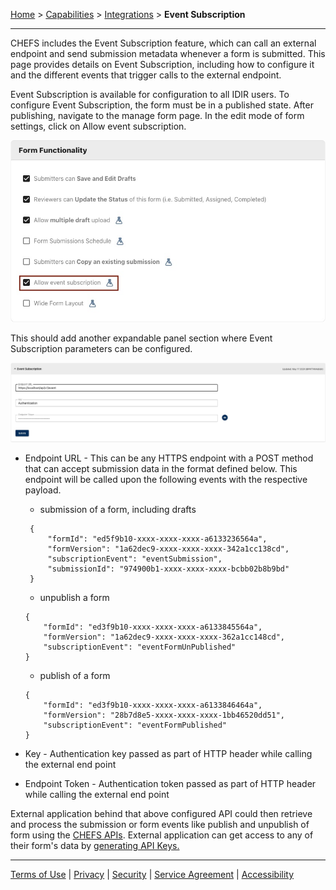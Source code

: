 [Home](index) > [Capabilities](Capabilities) > [Integrations](Integrations) > **Event Subscription** 
***  

CHEFS includes the Event Subscription feature, which can call an external endpoint and send submission metadata whenever a form is submitted. This page provides details on Event Subscription, including how to configure it and the different events that trigger calls to the external endpoint.

Event Subscription is available for configuration to all IDIR users. To configure Event Subscription, the form must be in a published state. After publishing, navigate to the manage form page. In the edit mode of form settings, click on Allow event subscription.

![enable-event-subscription](images/enable-event-subscription.jpg)

This should add another expandable panel section where Event Subscription parameters can be configured.

![configure-event-subscription](images/configure-event-subscription.jpg)

* Endpoint URL - This can be any HTTPS endpoint with a POST method that can accept submission data in the format defined below. This endpoint will be called upon the following events with the respective payload.

    * submission of a form, including drafts
   
   ```  
    {
        "formId": "ed5f9b10-xxxx-xxxx-xxxx-a6133236564a",
        "formVersion": "1a62dec9-xxxx-xxxx-xxxx-342a1cc138cd",
        "subscriptionEvent": "eventSubmission",
        "submissionId": "974900b1-xxxx-xxxx-xxxx-bcbb02b8b9bd"
    }
    ```

    * unpublish a form

    ```
    {
        "formId": "ed3f9b10-xxxx-xxxx-xxxx-a6133845564a",
        "formVersion": "1a62dec9-xxxx-xxxx-xxxx-362a1cc148cd",
        "subscriptionEvent": "eventFormUnPublished"
    }
    ```
    * publish of a form
    ```
    {
        "formId": "ed3f9b10-xxxx-xxxx-xxxx-a6133846464a",
        "formVersion": "28b7d8e5-xxxx-xxxx-xxxx-1bb46520dd51",
        "subscriptionEvent": "eventFormPublished"
    }
    ```
* Key - Authentication key passed as part of HTTP header while calling the external end point
* Endpoint Token - Authentication token passed as part of HTTP header while calling the external end point

External application behind that above configured API could then retrieve and process the submission or form events like publish and unpublish of form using the [CHEFS APIs](https://submit.digital.gov.bc.ca/app/api/v1/docs). External application can get access to any of their form's data by [generating API Keys.](https://developer.gov.bc.ca/docs/default/component/chefs-techdocs/Capabilities/Data-Management/Generating-API-keys/)


***
[Terms of Use](Terms-of-Use) | [Privacy](Privacy) | [Security](Security) | [Service Agreement](Service-Agreement) | [Accessibility](Accessibility)
